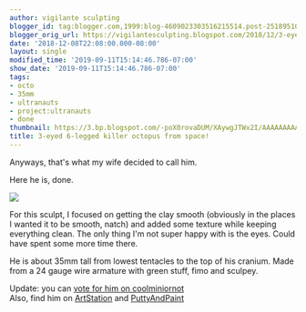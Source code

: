 ```yaml
---
author: vigilante sculpting
blogger_id: tag:blogger.com,1999:blog-4609023303516215514.post-2518951044495157738
blogger_orig_url: https://vigilantesculpting.blogspot.com/2018/12/3-eyed-6-legged-killer-octopus-from.html
date: '2018-12-08T22:08:00.000-08:00'
layout: single
modified_time: '2019-09-11T15:14:46.786-07:00'
show_date: '2019-09-11T15:14:46.786-07:00'
tags:
- octo
- 35mm
- ultranauts
- project:ultranauts
- done
thumbnail: https://3.bp.blogspot.com/-poX0rovaDUM/XAywgJTWx2I/AAAAAAAAAGU/V2gwT_siYMsxDU2-pRElyL1AMA6Udp1tQCLcBGAs/s320-c/IMG_5951.JPG
title: 3-eyed 6-legged killer octopus from space!
---
```

Anyways, that's what my wife decided to call him.  
  
Here he is, done.  
  

![](https://3.bp.blogspot.com/-poX0rovaDUM/XAywgJTWx2I/AAAAAAAAAGU/V2gwT_siYMsxDU2-pRElyL1AMA6Udp1tQCLcBGAs/s1600/IMG_5951.JPG)

  
For this sculpt, I focused on getting the clay smooth (obviously in the
places I wanted it to be smooth, natch) and added some texture while
keeping everything clean. The only thing I'm not super happy with is the
eyes. Could have spent some more time there.  
  
He is about 35mm tall from lowest tentacles to the top of his cranium.
Made from a 24 gauge wire armature with green stuff, fimo and sculpey.  
  
Update: you can [vote for him on
coolminiornot](http://www.coolminiornot.com/432843)  
Also, find him on
[ArtStation](https://www.artstation.com/artwork/A9l205) and
[PuttyAndPaint](https://www.puttyandpaint.com/projects/19767)
